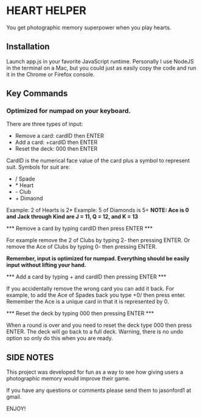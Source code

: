 # HEART HELPER
You get photographic memory superpower when you play hearts.

## Installation
Launch app.js in your favorite JavaScript runtime. Personally I use NodeJS in the terminal on a Mac, but you could just as easily copy the code and run it in the Chrome or Firefox console.

## Key Commands
### Optimized for numpad on your keyboard.
There are three types of input:
 - Remove a card: cardID then ENTER
 - Add a card: +cardID then ENTER
 - Reset the deck: 000 then ENTER

CardID is the numerical face value of the card plus a symbol to represent suit. Symbols for suit are:
 - / Spade
 - \* Heart
 - \- Club
 - \+ Dimaond

Example: 2 of Hearts is 2*
Example: 5 of Diamonds is 5+
__NOTE: Ace is 0 and Jack through Kind are J = 11, Q = 12, and K = 13__

*** Remove a card by typing cardID then press ENTER ***

For example remove the 2 of Clubs by typing 2- then pressing ENTER. Or remove the Ace of Clubs by typing 0- then pressing ENTER.

__Remember, input is optimized for numpad. Everything should be easily input without lifting your hand.__

*** Add a card by typing + and cardID then pressing ENTER *** 

If you accidentally remove the wrong card you can add it back. For example, to add the Ace of Spades back you type +0/ then press enter. Remember the Ace is a unique card in that it is represented by 0. 

*** Reset the deck by typing 000 then pressing ENTER ***

 When a round is over and you need to reset the deck type 000 then press ENTER. The deck will go back to a full deck. Warning, there is no undo option so only do this when you are ready.

## SIDE NOTES
This project was developed for fun as a way to see how giving users a photographic memory would improve their game.

If you have any questions or comments please send them to jasonford1 at gmail.

ENJOY!